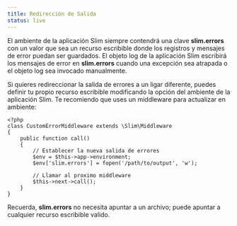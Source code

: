 ```yaml
---
title: Redirección de Salida
status: live
---
```


El ambiente de la aplicación Slim siempre contendrá una clave **slim.errors** con un valor que 
sea un recurso escribible donde los registros y mensajes de error puedan ser guardados. El objeto log de la aplicación 
Slim escribirá los mensajes de error en **slim.errors** cuando una excepción sea atrapada o el objeto log 
sea invocado manualmente.

Si quieres redireccionar la salida de errores a un ligar diferente, puedes definir tu propio recurso 
escribible modificando la opción del ambiente de la aplicación Slim. Te recomiendo que uses un middleware 
para actualizar en ambiente:

    <?php
    class CustomErrorMiddleware extends \Slim\Middleware
    {
        public function call()
        {
            // Establecer la nueva salida de errores
            $env = $this->app->environment;
            $env['slim.errors'] = fopen('/path/to/output', 'w');

            // Llamar al proximo middleware
            $this->next->call();
        }
    }

Recuerda, **slim.errors** no necesita apuntar a un archivo; puede apuntar a cualquier recurso escribible 
valido.
